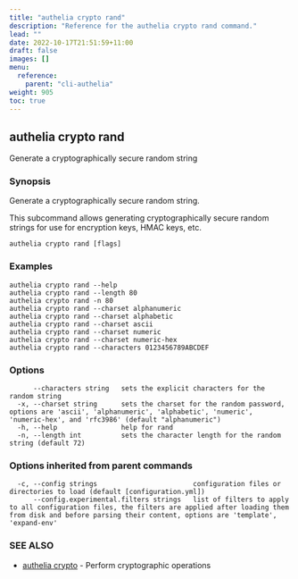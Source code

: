 ```yaml
---
title: "authelia crypto rand"
description: "Reference for the authelia crypto rand command."
lead: ""
date: 2022-10-17T21:51:59+11:00
draft: false
images: []
menu:
  reference:
    parent: "cli-authelia"
weight: 905
toc: true
---
```


## authelia crypto rand

Generate a cryptographically secure random string

### Synopsis

Generate a cryptographically secure random string.

This subcommand allows generating cryptographically secure random strings for use for encryption keys, HMAC keys, etc.

```
authelia crypto rand [flags]
```

### Examples

```
authelia crypto rand --help
authelia crypto rand --length 80
authelia crypto rand -n 80
authelia crypto rand --charset alphanumeric
authelia crypto rand --charset alphabetic
authelia crypto rand --charset ascii
authelia crypto rand --charset numeric
authelia crypto rand --charset numeric-hex
authelia crypto rand --characters 0123456789ABCDEF
```

### Options

```
      --characters string   sets the explicit characters for the random string
  -x, --charset string      sets the charset for the random password, options are 'ascii', 'alphanumeric', 'alphabetic', 'numeric', 'numeric-hex', and 'rfc3986' (default "alphanumeric")
  -h, --help                help for rand
  -n, --length int          sets the character length for the random string (default 72)
```

### Options inherited from parent commands

```
  -c, --config strings                        configuration files or directories to load (default [configuration.yml])
      --config.experimental.filters strings   list of filters to apply to all configuration files, the filters are applied after loading them from disk and before parsing their content, options are 'template', 'expand-env'
```

### SEE ALSO

* [authelia crypto](authelia_crypto.md)	 - Perform cryptographic operations

